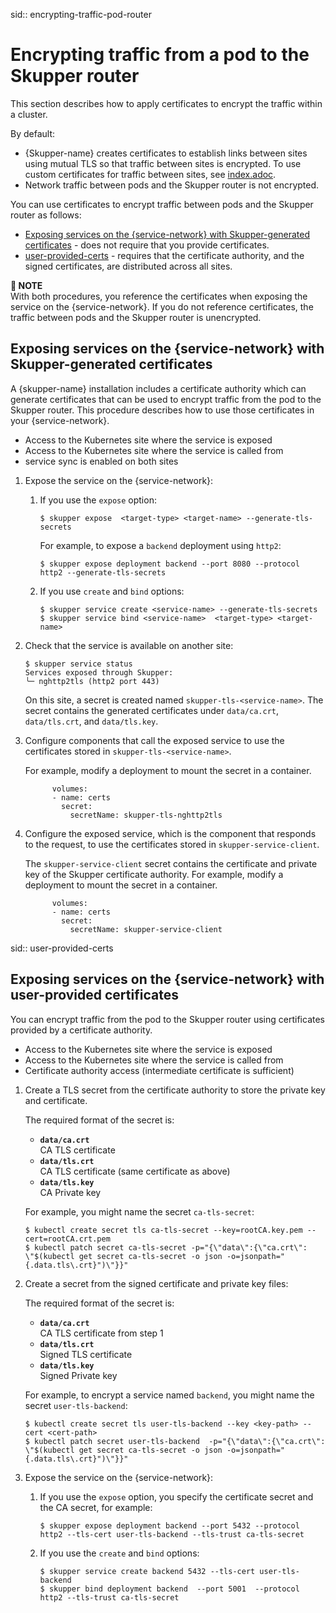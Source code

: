 sid:: encrypting-traffic-pod-router 
# Encrypting traffic from a pod to the Skupper router

This section describes how to apply certificates to encrypt the traffic within a cluster.

By default:

* {Skupper-name} creates certificates to establish links between sites using mutual TLS so that traffic between sites is encrypted. 
To use custom certificates for traffic between sites, see [index.adoc](index.adoc).
* Network traffic between pods and the Skupper router is not encrypted. 

You can use certificates to encrypt traffic between pods and the Skupper router as follows:

* [Exposing services on the {service-network} with Skupper-generated certificates](#exposing-services-on-the-{service-network}-with-skupper-generated-certificates) - does not require that you provide certificates.
* [user-provided-certs](#user-provided-certs) - requires that the certificate authority, and the signed certificates, are distributed across all sites.

**📌 NOTE**\
With both procedures, you reference the certificates when exposing the service on the {service-network}.
If you do not reference certificates, the traffic between pods and the Skupper router is unencrypted.

## Exposing services on the {service-network} with Skupper-generated certificates

A {skupper-name} installation includes a certificate authority which can generate certificates that can be used to encrypt traffic from the pod to the Skupper router.
This procedure describes how to use those certificates in your {service-network}.

* Access to the Kubernetes site where the service is exposed
* Access to the Kubernetes site where the service is called from
* service sync is enabled on both sites

1. Expose the service on the {service-network}:
   1. If you use the `expose` option:

      ```
      $ skupper expose  <target-type> <target-name> --generate-tls-secrets
      ```
      For example, to expose a `backend` deployment using `http2`:
      ```
      $ skupper expose deployment backend --port 8080 --protocol http2 --generate-tls-secrets
      ```
   2. If you use `create` and `bind` options:

      ```
      $ skupper service create <service-name> --generate-tls-secrets
      $ skupper service bind <service-name>  <target-type> <target-name>
      ```
2. Check that the service is available on another site:

   ```
   $ skupper service status
   Services exposed through Skupper:
   ╰─ nghttp2tls (http2 port 443)
   ```

   On this site, a secret is created named `skupper-tls-<service-name>`. 
   The secret contains the generated certificates under `data/ca.crt`, `data/tls.crt`, and `data/tls.key`.
3. Configure components that call the exposed service to use the certificates stored in `skupper-tls-<service-name>`.

   For example, modify a deployment to mount the secret in a container.

   ```
         volumes:
         - name: certs
           secret:
             secretName: skupper-tls-nghttp2tls
   ```
4. Configure the exposed service, which is the component that responds to the request, to use the certificates stored in `skupper-service-client`.

   The `skupper-service-client` secret contains the certificate and private key of the Skupper certificate authority.
   For example, modify a deployment to mount the secret in a container.

   ```
         volumes:
         - name: certs
           secret:
             secretName: skupper-service-client
   ```

sid:: user-provided-certs 
## Exposing services on the {service-network} with user-provided certificates

You can encrypt traffic from the pod to the Skupper router using certificates provided by a certificate authority.

* Access to the Kubernetes site where the service is exposed
* Access to the Kubernetes site where the service is called from
* Certificate authority access (intermediate certificate is sufficient)

1. Create a TLS secret from the certificate authority to store the private key and certificate.

   The required format of the secret is:

   * **`data/ca.crt`**\
   CA TLS certificate
   * **`data/tls.crt`**\
   CA TLS certificate (same certificate as above)
   * **`data/tls.key`**\
   CA Private key

   For example, you might name the secret `ca-tls-secret`:

   ```
   $ kubectl create secret tls ca-tls-secret --key=rootCA.key.pem --cert=rootCA.crt.pem
   $ kubectl patch secret ca-tls-secret -p="{\"data\":{\"ca.crt\": \"$(kubectl get secret ca-tls-secret -o json -o=jsonpath="{.data.tls\.crt}")\"}}"
   ```
2. Create a secret from the signed certificate and private key files:

   The required format of the secret is:

   * **`data/ca.crt`**\
   CA TLS certificate from step 1
   * **`data/tls.crt`**\
   Signed TLS certificate 
   * **`data/tls.key`**\
   Signed Private key

   For example, to encrypt a service named `backend`, you might name the secret `user-tls-backend`:
   ```
   $ kubectl create secret tls user-tls-backend --key <key-path> --cert <cert-path>
   $ kubectl patch secret user-tls-backend  -p="{\"data\":{\"ca.crt\": \"$(kubectl get secret ca-tls-secret -o json -o=jsonpath="{.data.tls\.crt}")\"}}"
   ```
3. Expose the service on the {service-network}:
   1. If you use the `expose` option, you specify the certificate secret and the CA secret, for example:

      ```
      $ skupper expose deployment backend --port 5432 --protocol http2 --tls-cert user-tls-backend --tls-trust ca-tls-secret
      ```
   2. If you use the `create` and `bind` options:

      ```
      $ skupper service create backend 5432 --tls-cert user-tls-backend
      $ skupper bind deployment backend  --port 5001  --protocol http2 --tls-trust ca-tls-secret
      ```
